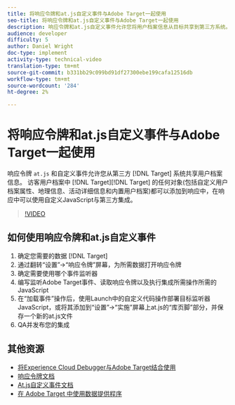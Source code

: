```yaml
---
title: 将响应令牌和at.js自定义事件与Adobe Target一起使用
seo-title: 将响应令牌和at.js自定义事件与Adobe Target一起使用
description: 响应令牌和at.js自定义事件允许您将用户档案信息从目标共享到第三方系统。 目标访客用户档案中的任何对象(包括自定义用户档案属性、地理信息、活动详细信息和内置用户档案)都可以添加到目标响应中，在该响应中，您可以使用自定义JavaScript与第三方集成。
audience: developer
difficulty: 5
author: Daniel Wright
doc-type: implement
activity-type: technical-video
translation-type: tm+mt
source-git-commit: b331bb29c099bd91df27300ebe199cafa12516db
workflow-type: tm+mt
source-wordcount: '284'
ht-degree: 2%

---
```



# 将响应令牌和at.js自定义事件与Adobe Target一起使用

响应令牌 `at.js` 和自定义事件允许您从第三方 [!DNL Target] 系统共享用户档案信息。 访客用户档案中 [!DNL Target][!DNL Target] 的任何对象(包括自定义用户档案属性、地理信息、活动详细信息和内置用户档案)都可以添加到响应中，在响应中可以使用自定义JavaScript与第三方集成。

>[!VIDEO](https://video.tv.adobe.com/v/23253/?quality=12)

## 如何使用响应令牌和at.js自定义事件

1. 确定您需要的数据 [!DNL Target]
1. 通过翻转“设置”->“响应令牌”屏幕，为所需数据打开响应令牌
1. 确定需要使用哪个事件监听器
1. 编写监听Adobe Target事件、读取响应令牌以及执行集成所需操作所需的JavaScript
1. 在“加载事件”操作后，使用Launch中的自定义代码操作部署目标监听器JavaScript，或将其添加到“设置”->“实施”屏幕上at.js的“库页脚”部分，并保存一个新的at.js文件
1. QA并发布您的集成

## 其他资源

* [将Experience Cloud Debugger与Adobe Target结合使用](../troubleshooting/troubleshoot-with-the-experience-cloud-debugger.md)
* [响应令牌文档](https://docs.adobe.com/help/en/target/using/administer/response-tokens.html)
* [At.js自定义事件文档](https://docs.adobe.com/content/help/en/target/using/implement-target/client-side/functions-overview/atjs-custom-events.html)
* [在 Adobe Target 中使用数据提供程序](use-data-providers-to-integrate-third-party-data.md)